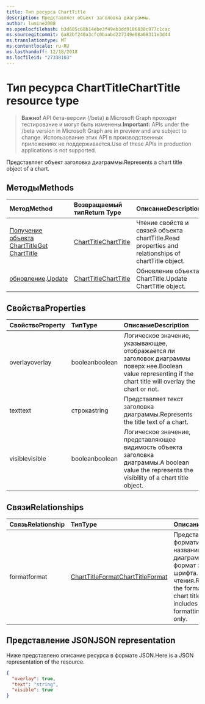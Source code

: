 ```yaml
---
title: Тип ресурса ChartTitle
description: Представляет объект заголовка диаграммы.
author: lumine2008
ms.openlocfilehash: b3d685c68b14ebe3f49eb3dd9186838c977c1cac
ms.sourcegitcommit: 6a82bf240a3cfc0baabd227349e08a08311e3d44
ms.translationtype: MT
ms.contentlocale: ru-RU
ms.lasthandoff: 12/18/2018
ms.locfileid: "27338103"
---
```

# <a name="charttitle-resource-type"></a><span data-ttu-id="8d23d-103">Тип ресурса ChartTitle</span><span class="sxs-lookup"><span data-stu-id="8d23d-103">ChartTitle resource type</span></span>

> <span data-ttu-id="8d23d-104">**Важно!** API бета-версии (/beta) в Microsoft Graph проходят тестирование и могут быть изменены.</span><span class="sxs-lookup"><span data-stu-id="8d23d-104">**Important:** APIs under the /beta version in Microsoft Graph are in preview and are subject to change.</span></span> <span data-ttu-id="8d23d-105">Использование этих API в производственных приложениях не поддерживается.</span><span class="sxs-lookup"><span data-stu-id="8d23d-105">Use of these APIs in production applications is not supported.</span></span>

<span data-ttu-id="8d23d-106">Представляет объект заголовка диаграммы.</span><span class="sxs-lookup"><span data-stu-id="8d23d-106">Represents a chart title object of a chart.</span></span>


## <a name="methods"></a><span data-ttu-id="8d23d-107">Методы</span><span class="sxs-lookup"><span data-stu-id="8d23d-107">Methods</span></span>

| <span data-ttu-id="8d23d-108">Метод</span><span class="sxs-lookup"><span data-stu-id="8d23d-108">Method</span></span>           | <span data-ttu-id="8d23d-109">Возвращаемый тип</span><span class="sxs-lookup"><span data-stu-id="8d23d-109">Return Type</span></span>    |<span data-ttu-id="8d23d-110">Описание</span><span class="sxs-lookup"><span data-stu-id="8d23d-110">Description</span></span>|
|:---------------|:--------|:----------|
|[<span data-ttu-id="8d23d-111">Получение объекта ChartTitle</span><span class="sxs-lookup"><span data-stu-id="8d23d-111">Get ChartTitle</span></span>](../api/charttitle-get.md) | [<span data-ttu-id="8d23d-112">ChartTitle</span><span class="sxs-lookup"><span data-stu-id="8d23d-112">ChartTitle</span></span>](charttitle.md) |<span data-ttu-id="8d23d-113">Чтение свойств и связей объекта chartTitle.</span><span class="sxs-lookup"><span data-stu-id="8d23d-113">Read properties and relationships of chartTitle object.</span></span>|
|<span data-ttu-id="8d23d-114">[обновление](../api/charttitle-update.md).</span><span class="sxs-lookup"><span data-stu-id="8d23d-114">[Update](../api/charttitle-update.md)</span></span> | [<span data-ttu-id="8d23d-115">ChartTitle</span><span class="sxs-lookup"><span data-stu-id="8d23d-115">ChartTitle</span></span>](charttitle.md)    |<span data-ttu-id="8d23d-116">Обновление объекта ChartTitle.</span><span class="sxs-lookup"><span data-stu-id="8d23d-116">Update ChartTitle object.</span></span> |

## <a name="properties"></a><span data-ttu-id="8d23d-117">Свойства</span><span class="sxs-lookup"><span data-stu-id="8d23d-117">Properties</span></span>
| <span data-ttu-id="8d23d-118">Свойство</span><span class="sxs-lookup"><span data-stu-id="8d23d-118">Property</span></span>     | <span data-ttu-id="8d23d-119">Тип</span><span class="sxs-lookup"><span data-stu-id="8d23d-119">Type</span></span>   |<span data-ttu-id="8d23d-120">Описание</span><span class="sxs-lookup"><span data-stu-id="8d23d-120">Description</span></span>|
|:---------------|:--------|:----------|
|<span data-ttu-id="8d23d-121">overlay</span><span class="sxs-lookup"><span data-stu-id="8d23d-121">overlay</span></span>|<span data-ttu-id="8d23d-122">boolean</span><span class="sxs-lookup"><span data-stu-id="8d23d-122">boolean</span></span>|<span data-ttu-id="8d23d-123">Логическое значение, указывающее, отображается ли заголовок диаграммы поверх нее.</span><span class="sxs-lookup"><span data-stu-id="8d23d-123">Boolean value representing if the chart title will overlay the chart or not.</span></span>|
|<span data-ttu-id="8d23d-124">text</span><span class="sxs-lookup"><span data-stu-id="8d23d-124">text</span></span>|<span data-ttu-id="8d23d-125">строка</span><span class="sxs-lookup"><span data-stu-id="8d23d-125">string</span></span>|<span data-ttu-id="8d23d-126">Представляет текст заголовка диаграммы.</span><span class="sxs-lookup"><span data-stu-id="8d23d-126">Represents the title text of a chart.</span></span>|
|<span data-ttu-id="8d23d-127">visible</span><span class="sxs-lookup"><span data-stu-id="8d23d-127">visible</span></span>|<span data-ttu-id="8d23d-128">boolean</span><span class="sxs-lookup"><span data-stu-id="8d23d-128">boolean</span></span>|<span data-ttu-id="8d23d-129">Логическое значение, представляющее видимость объекта заголовка диаграммы.</span><span class="sxs-lookup"><span data-stu-id="8d23d-129">A boolean value the represents the visibility of a chart title object.</span></span>|

## <a name="relationships"></a><span data-ttu-id="8d23d-130">Связи</span><span class="sxs-lookup"><span data-stu-id="8d23d-130">Relationships</span></span>
| <span data-ttu-id="8d23d-131">Связь</span><span class="sxs-lookup"><span data-stu-id="8d23d-131">Relationship</span></span> | <span data-ttu-id="8d23d-132">Тип</span><span class="sxs-lookup"><span data-stu-id="8d23d-132">Type</span></span>   |<span data-ttu-id="8d23d-133">Описание</span><span class="sxs-lookup"><span data-stu-id="8d23d-133">Description</span></span>|
|:---------------|:--------|:----------|
|<span data-ttu-id="8d23d-134">format</span><span class="sxs-lookup"><span data-stu-id="8d23d-134">format</span></span>|[<span data-ttu-id="8d23d-135">ChartTitleFormat</span><span class="sxs-lookup"><span data-stu-id="8d23d-135">ChartTitleFormat</span></span>](charttitleformat.md)|<span data-ttu-id="8d23d-p102">Представляет форматирование названия диаграммы, включая формат заливки и шрифта. Только для чтения.</span><span class="sxs-lookup"><span data-stu-id="8d23d-p102">Represents the formatting of a chart title, which includes fill and font formatting. Read-only.</span></span>|

## <a name="json-representation"></a><span data-ttu-id="8d23d-138">Представление JSON</span><span class="sxs-lookup"><span data-stu-id="8d23d-138">JSON representation</span></span>

<span data-ttu-id="8d23d-139">Ниже представлено описание ресурса в формате JSON.</span><span class="sxs-lookup"><span data-stu-id="8d23d-139">Here is a JSON representation of the resource.</span></span>

<!-- {
  "blockType": "resource",
  "optionalProperties": [

  ],
  "@odata.type": "microsoft.graph.chartTitle"
}-->

```json
{
  "overlay": true,
  "text": "string",
  "visible": true
}

```

<!-- uuid: 8fcb5dbc-d5aa-4681-8e31-b001d5168d79
2015-10-25 14:57:30 UTC -->
<!-- {
  "type": "#page.annotation",
  "description": "ChartTitle resource",
  "keywords": "",
  "section": "documentation",
  "tocPath": ""
}-->